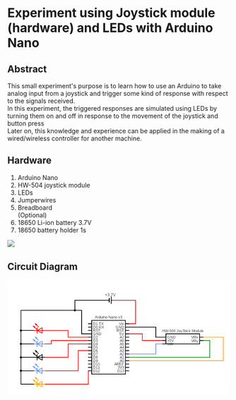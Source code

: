 # Experiment using Joystick module (hardware) and LEDs with Arduino Nano


## Abstract
This small experiment's purpose is to learn how to use an Arduino to take analog input from a joystick and trigger some kind of response with respect to the signals received.<br>
In this experiment, the triggered responses are simulated using LEDs by turning them on and off in response to the movement of the joystick and button press<br>
Later on, this knowledge and experience can be applied in the making of a wired/wireless controller for another machine.


## Hardware
1. Arduino Nano
2. HW-504 joystick module
3. LEDs
4. Jumperwires
5. Breadboard<br>
(Optional)
6. 18650 Li-ion battery 3.7V
7. 18650 battery holder 1s

<img src="working_example.gif">


## Circuit Diagram
<img src="circuit.png">
